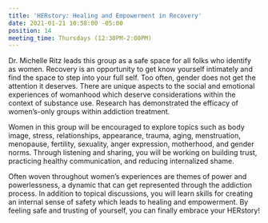 ```yaml
---
title: 'HERstory: Healing and Empowerment in Recovery'
date: 2021-01-21 10:58:00 -05:00
position: 14
meeting_time: Thursdays (12:30PM-2:00PM)
---
```


Dr. Michelle Ritz leads this group as a safe space for all folks who identify as women. Recovery is an opportunity to get know yourself intimately and find the space to step into your full self. Too often, gender does not get the attention it deserves. There are unique aspects to the social and emotional experiences of womanhood which deserve considerations within the context of substance use. Research has demonstrated the efficacy of women’s-only groups within addiction treatment.

 Women in this group will be encouraged to explore topics such as body image, stress, relationships, appearance, trauma, aging, menstruation, menopause, fertility, sexuality, anger expression, motherhood, and gender norms. Through listening and sharing, you will be working on building trust, practicing healthy communication, and reducing internalized shame. 

Often woven throughout women’s experiences are themes of power and powerlessness, a dynamic that can get represented through the addiction process. In addition to topical discussions, you will learn skills for creating an internal sense of safety which leads to healing and empowerment. By feeling safe and trusting of yourself, you can finally embrace your HERstory!